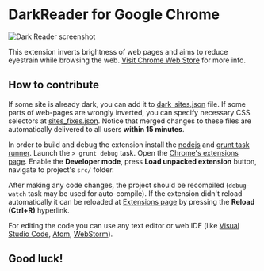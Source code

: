 DarkReader for Google Chrome
================
![Dark Reader screenshot](https://github.com/alexanderby/darkreader/blob/master/promo/screenshots/screenshot_filter.png)

This extension inverts brightness of web pages and aims to reduce eyestrain while browsing the web.
[Visit Chrome Web Store](https://chrome.google.com/webstore/detail/dark-reader/eimadpbcbfnmbkopoojfekhnkhdbieeh) for more info.

## How to contribute

If some site is already dark, you can add it to [dark_sites.json](https://github.com/alexanderby/darkreader/blob/master/src/config/dark_sites.json) file.
If some parts of web-pages are wrongly inverted, you can specify necessary CSS selectors at [sites_fixes.json](https://github.com/alexanderby/darkreader/blob/master/src/config/sites_fixes.json).
Notice that merged changes to these files are automatically delivered to all users **within 15 minutes**.

In order to build and debug the extension install the [nodejs](https://nodejs.org/) and [grunt task runner](http://gruntjs.com/). Launch the ```> grunt debug``` task. Open the [Chrome's extensions page](https://support.google.com/chrome/answer/187443). Enable the **Developer mode**, press **Load unpacked extension** button, navigate to project's ```src/``` folder.

After making any code changes, the project should be recompiled (```debug-watch``` task may be used for auto-compile). If the extension didn't reload automatically it can be reloaded at [Extensions page](chrome://extensions) by pressing the **Reload (Ctrl+R)** hyperlink. 

For editing the code you can use any text editor or web IDE (like [Visual Studio Code](https://code.visualstudio.com), [Atom](https://atom.io/), [WebStorm](https://www.jetbrains.com/webstorm/)).

## Good luck!
